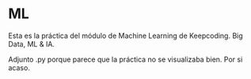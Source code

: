 # ML

Esta es la práctica del módulo de Machine Learning de Keepcoding. Big Data, ML & IA.

Adjunto .py porque parece que la práctica no se visualizaba bien. Por si acaso. 
